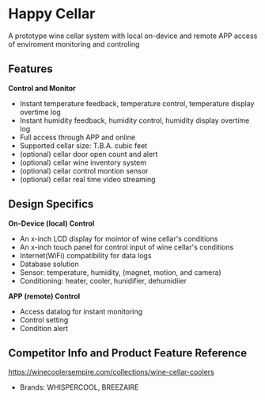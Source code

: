 # Happy Cellar

A prototype wine cellar system with local on-device and remote APP access of enviroment monitoring and controling

## Features
**Control and Monitor**
* Instant temperature feedback, temperature control, temperature display overtime log
* Instant humidity feedback, humidity control, humidity display overtime log
* Full access through APP and online
* Supported cellar size: T.B.A. cubic feet
* (optional) cellar door open count and alert
* (optional) cellar wine inventory system
* (optional) cellar control montion sensor
* (optional) cellar real time video streaming

## Design Specifics
**On-Device (local) Control**
* An x-inch LCD display for mointor of wine cellar's conditions
* An x-inch touch panel for control input of wine cellar's conditions
* Internet(WiFi) compatibility for data logs
* Database solution
* Sensor: temperature, humidity, (magnet, motion, and camera)
* Conditioning: heater, cooler, hunidifier, dehumidiier

**APP (remote) Control**
* Access datalog for instant monitoring
* Control setting
* Condition alert

## Competitor Info and Product Feature Reference
https://winecoolersempire.com/collections/wine-cellar-coolers
* Brands: WHISPERCOOL, BREEZAIRE
